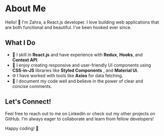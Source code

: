 # About Me

Hello! 👋 I'm Zahra, a React.js developer. I love building web applications that are both functional and beautiful. I've been hooked ever since.

## What I Do

- 🚀 I skill in **React.js** and have experience with **Redux**, **Hooks**, and **Context API**.
- 🎨 I enjoy creating responsive and user-friendly UI components using **CSS-in-JS** libraries like **Styled Components** , and **Material Ui**.
- 🌐 I have worked with tools like **Axios** for data fetching.
- 📝 I document my code well and believe in the power of clear and concise comments.

## Let's Connect!

Feel free to reach out to me on LinkedIn or check out my other projects on GitHub. I'm always eager to collaborate and learn from fellow developers!

Happy coding! 🚀

